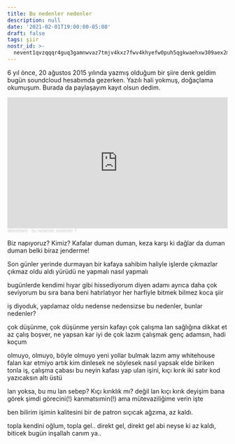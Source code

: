 ```yaml
---
title: Bu nedenler nedenler
description: null
date: '2021-02-01T19:00:00-05:00'
draft: false
tags: şiir
nostr_id: >-
  nevent1qvzqqqr4guq3gamnwvaz7tmjv4kxz7fwv4khyefw0puh5qgkwaehxw309aex2mrp0yhxummnw3ezucnpdejqqgpmm86qteyag9ft7ffgt63z40wuxhp4m9r54k56u86uk2jd3fctr5xeyfdv
---
```



6 yıl önce, 20 ağustos 2015 yılında yazmış olduğum bir şiire denk geldim bugün soundcloud hesabımda gezerken. Yazılı hali yokmuş, doğaçlama okumuşum. Burada da paylaşayım kayıt olsun dedim.

<!--more-->

<iframe width="100%" style="width:100%" height="300" scrolling="no" frameborder="no" allow="autoplay" src="https://w.soundcloud.com/player/?url=https%3A//api.soundcloud.com/tracks/220121136&color=%23ff5500&auto_play=false&hide_related=false&show_comments=true&show_user=true&show_reposts=false&show_teaser=true&visual=true"></iframe><div style="font-size: 10px; color: #cccccc;line-break: anywhere;word-break: normal;overflow: hidden;white-space: nowrap;text-overflow: ellipsis; font-family: Interstate,Lucida Grande,Lucida Sans Unicode,Lucida Sans,Garuda,Verdana,Tahoma,sans-serif;font-weight: 100;"><a href="https://soundcloud.com/delirehberi" title="delirehberi" target="_blank" style="color: #cccccc; text-decoration: none;">delirehberi</a> · <a href="https://soundcloud.com/delirehberi/bu-nedenler-nedenler" title="bu nedenler nedenler ?" target="_blank" style="color: #cccccc; text-decoration: none;">bu nedenler nedenler ?</a></div>

Biz napıyoruz? 
Kimiz?
Kafalar duman duman, 
keza karşı ki dağlar da duman duman
belki biraz jenderme!

Son günler yerinde durmayan bir kafaya sahibim
haliyle işlerde çıkmazlar
çıkmaz oldu aldı yürüdü
ne yapmalı
nasıl yapmalı

bugünlerde kendimi hıyar gibi hissediyorum
diyen adamı ayrıca daha çok seviyorum bu sıra
bana beni hatırlatıyor her harfiyle
bitmek bilmez koca şiir

iş diyoduk, yapılamaz oldu nedense
nedensizse bu nedenler, bunlar nedenler?

çok düşünme, çok düşünme yersin kafayı
çok çalışma lan sağlığına dikkat et
az çalış boşver, ne yapsan kar
iyi de çok lazım çalışmak
genç adamsın, hadi koçum

olmuyo, olmuyo, böyle olmuyo
yeni yollar bulmak lazım
amy whitehouse falan kar etmiyo artık
kim dinlesek ne söylesek nasıl yapsak
elde biriken tonla iş, çalışma çabası
bu neyin kafası
yap ulan işini, 
kıçı kırık iki satır kod yazıcaksın altı üstü

lan yoksa, bu mu lan sebep?
Kıçı kırıklık mı?
değil lan
kıçı kırık deyişim bana görek
şimdi görecini(!) kanmatsımin(!) ama
mütevaziliğime verin işte

ben bilirim işimin kalitesini
bir de patron
sıçıcak ağzıma, az kaldı.

topla kendini oğlum, topla gel..
direkt gel, direkt gel abi
neyse ki az kaldı, 
biticek bugün inşallah canım ya..

